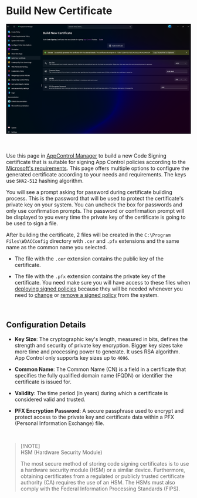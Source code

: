 # Build New Certificate

<div align="center">

<img src="https://raw.githubusercontent.com/HotCakeX/.github/refs/heads/main/Pictures/PNG%20and%20JPG/AppControl%20Manager%20page%20screenshots/Build%20New%20Certificate.png" alt="AppControl Manager Application's Build New Certificate Page">

</div>

<br>

<br>

Use this page in [AppControl Manager](https://github.com/HotCakeX/Harden-Windows-Security/wiki/AppControl-Manager) to build a new Code Signing certificate that is suitable for signing App Control policies according to the [Microsoft's requirements](https://learn.microsoft.com/en-us/windows/security/application-security/application-control/app-control-for-business/deployment/use-signed-policies-to-protect-appcontrol-against-tampering). This page offers multiple options to configure the generated certificate according to your needs and requirements. The keys use `SHA2-512` hashing algorithm.

You will see a prompt asking for password during certificate building process. This is the password that will be used to protect the certificate's private key on your system. You can uncheck the box for passwords and only use confirmation prompts. The password or confirmation prompt will be displayed to you every time the private key of the certificate is going to be used to sign a file.

After building the certificate, 2 files will be created in the `C:\Program Files\WDACConfig` directory with `.cer` and `.pfx` extensions and the same name as the common name you selected.
   
   * The file with the `.cer` extension contains the public key of the certificate.

   * The file with the `.pfx` extension contains the private key of the certificate. You need make sure you will have access to these files when [deploying signed policies](https://github.com/HotCakeX/Harden-Windows-Security/wiki/Deploy-App-Control-Policy#configuration-details-for-signed-deployment) because they will be needed whenever you need to [change](https://github.com/HotCakeX/Harden-Windows-Security/wiki/Allow-New-Apps) or [remove a signed policy](https://github.com/HotCakeX/Harden-Windows-Security/wiki/System-Information#removing-signed-base-policies) from the system.

<br>

## Configuration Details

* **Key Size**: The cryptographic key's length, measured in bits, defines the strength and security of private key encryption. Bigger key sizes take more time and processing power to generate. It uses RSA algorithm. App Control only supports key sizes up to `4096`.

* **Common Name**: The Common Name (CN) is a field in a certificate that specifies the fully qualified domain name (FQDN) or identifier the certificate is issued for.

* **Validity**: The time period (in years) during which a certificate is considered valid and trusted.

* **PFX Encryption Password**: A secure passphrase used to encrypt and protect access to the private key and certificate data within a PFX (Personal Information Exchange) file.

<br>

> [!NOTE]\
> HSM (Hardware Security Module)
>
> The most secure method of storing code signing certificates is to use a hardware security module (HSM) or a similar device. Furthermore, obtaining certificates from a regulated or publicly trusted certificate authority (CA) requires the use of an HSM. The HSMs must also comply with the Federal Information Processing Standards (FIPS).

<br>
